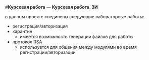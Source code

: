 #**Курсовая работа**
—
 **Курсовая работа. ЗИ**

в данном проекте соединены следующие лабораторные работы:
- регистрация/авторизация
- карантин
	- имеется возможность генерации файлов для работы
- протокол RSA
	- используется для общения между модулями во время регистрации/авторизации
	

